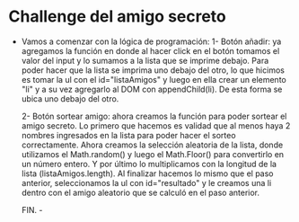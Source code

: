 <h1>Challenge del amigo secreto</h1>

- Vamos a comenzar con la lógica de programación:
  1- Botón añadir: ya agregamos la función en donde al hacer click en el botón tomamos el valor del input y lo sumamos a la lista que se imprime debajo.
  Para poder hacer que la lista se imprima uno debajo del otro, lo que hicimos es tomar la ul con el id="listaAmigos" y luego en ella crear un elemento "li" y a su vez agregarlo al DOM con appendChild(li). De esta forma se ubica uno debajo del otro.

  2- Botón sortear amigo: ahora creamos la función para poder sortear el amigo secreto. Lo primero que hacemos es validad que al menos haya 2 nombres ingresados en la lista para poder hacer el sorteo correctamente.
  Ahora creamos la selección aleatoria de la lista, donde utilizamos el Math.random() y luego el Math.Floor() para convertirlo en un número entero. Y por último lo multiplicamos con la longitud de la lista (listaAmigos.length).
  Al finalizar hacemos lo mismo que el paso anterior, seleccionamos la ul con id="resultado" y le creamos una li dentro con el amigo aleatorio que se calculó en el paso anterior.

  FIN. -
